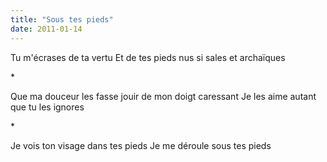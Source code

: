 ```yaml
---
title: "Sous tes pieds"
date: 2011-01-14
---
```


Tu m'écrases de ta vertu
Et de tes pieds nus si sales et archaïques

\*

Que ma douceur les fasse jouir de mon doigt caressant
Je les aime autant que tu les ignores

\*

Je vois ton visage dans tes pieds
Je me déroule sous tes pieds

